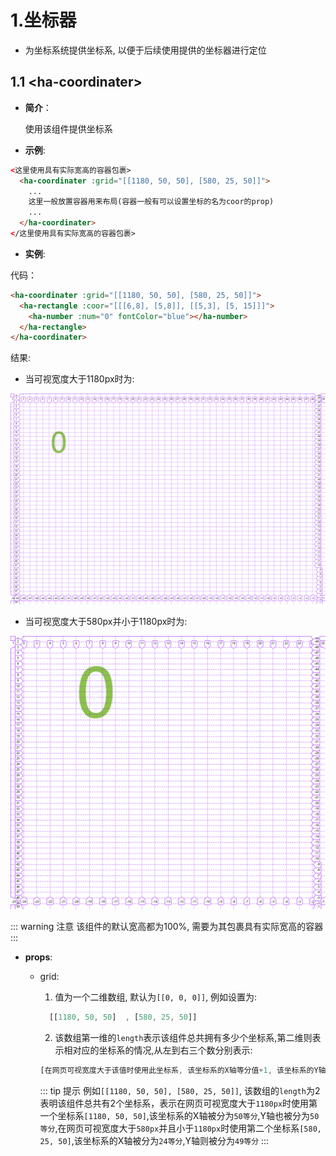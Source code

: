 # 1.坐标器

- 为坐标系统提供坐标系, 以便于后续使用提供的坐标器进行定位

## 1.1 &lt;ha-coordinater>

- **简介**：

  使用该组件提供坐标系

- **示例**:

``` html
<这里使用具有实际宽高的容器包裹>
  <ha-coordinater :grid="[[1180, 50, 50], [580, 25, 50]]">
    ...
    这里一般放置容器用来布局(容器一般有可以设置坐标的名为coor的prop)
    ...
  </ha-coordinater>
</这里使用具有实际宽高的容器包裹>
```

- **实例**:

代码：

``` html 
<ha-coordinater :grid="[[1180, 50, 50], [580, 25, 50]]">
  <ha-rectangle :coor="[[[6,8], [5,8]], [[5,3], [5, 15]]]">
    <ha-number :num="0" fontColor="blue"></ha-number>
  </ha-rectangle>
</ha-coordinater>
```

结果:

<doc-result>
  <coor-example></coor-example>
</doc-result>

  - 当可视宽度大于1180px时为:

![结果1](../assets/imgs/instances/ha-coordinater/ha-coordinater实例图1.png)

  - 当可视宽度大于580px并小于1180px时为:
  
![结果2](../assets/imgs/instances/ha-coordinater/ha-coordinater实例图2.png)

::: warning 注意
该组件的默认宽高都为100%, 需要为其包裹具有实际宽高的容器
:::

- **props**:

  - grid:

    1. 值为一个二维数组, 默认为`[[0, 0, 0]]`, 例如设置为:
   
      ```js
        [[1180, 50, 50]  , [580, 25, 50]]
      ```

    2. 该数组第一维的`length`表示该组件总共拥有多少个坐标系,第二维则表示相对应的坐标系的情况,从左到右三个数分别表示:

      ```js
      [在网页可视宽度大于该值时使用此坐标系, 该坐标系的X轴等分值+1, 该坐标系的Y轴等分值+1]
      ```

    ::: tip 提示
    例如`[[1180, 50, 50], [580, 25, 50]]`, 该数组的`length`为2表明该组件总共有2个坐标系，表示在网页可视宽度大于`1180px`时使用第一个坐标系`[1180, 50, 50]`,该坐标系的X轴被分为`50等分`,Y轴也被分为`50等分`,在网页可视宽度大于`580px`并且小于`1180px`时使用第二个坐标系`[580, 25, 50]`,该坐标系的X轴被分为`24等分`,Y轴则被分为`49等分`
    :::
